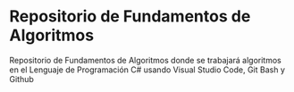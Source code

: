 # Repositorio de Fundamentos de Algoritmos

Repositorio de Fundamentos de Algoritmos donde se trabajará algoritmos en el Lenguaje de Programación C# usando Visual Studio Code, Git Bash y Github
